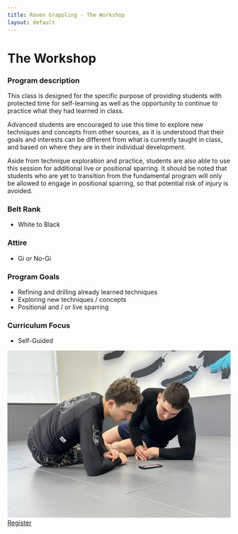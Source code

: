 ```yaml
---
title: Raven Grappling - The Workshop
layout: default
---
```


<div class="container py-5 px-4 p-lg-5">
  <h1>
    The Workshop
  </h1>

  <h3>
    Program description
  </h3>
  <p>
    This class is designed for the specific purpose of providing students with protected time for self-learning as well as the opportunity to continue to practice what they had learned in class.
  </p>
  <p>
    Advanced students are encouraged to use this time to explore new techniques and concepts from other sources, as it is understood that their goals and interests can be different from what is currently taught in class, and based on where they are in their individual development.
  </p>
  <p>
    Aside from technique exploration and practice, students are also able to use this session for additional live or positional sparring. It should be noted that students who are yet to transition from the fundamental program will only be allowed to engage in positional sparring, so that potential risk of injury is avoided.
  </p>
  
  <div class="row">
    <div class="col-lg">
      <h3>
        Belt Rank
      </h3>
      <ul>
        <li>White to Black</li>
      </ul>
      <h3>
        Attire
      </h3>
      <ul>
        <li>Gi or No-Gi</li>
      </ul>
      <h3>
        Program Goals
      </h3>
      <ul>
        <li>Refining and drilling already learned techniques</li>
        <li>Exploring new techniques / concepts</li>
        <li>Positional and / or live sparring</li>
      </ul>
      <h3>Curriculum Focus</h3>
      <ul>
        <li>Self-Guided</li>
      </ul>
    <div>
    <div class="col-lg">
    <img src="/assets/images/programs/workshop.jpg" alt="Workshop" class="img-fluid mb-5">
    </div>
  <div>    
  <a href="/memberships" class="rg-button">Register</a>
</div>
